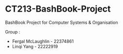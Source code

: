 # CT213-BashBook-Project
BashBook Project for Computer Systems &amp; Organisation

Group :
<ul>
  <li>Fergal McLaughlin - 22374861</li>
  <li>Linqi Yang - 22222919</li>
</ul>
